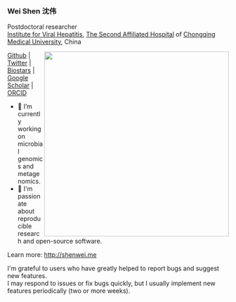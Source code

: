 ### Wei Shen 沈伟

Postdoctoral researcher<br/>
[Institute for Viral Hepatitis](http://infect-hepatol-cqmu.sahcqmu.com/), [The Second Affiliated Hospital](http://www.sahcqmu.com/) of [Chongqing Medical University](https://english.cqmu.edu.cn/), China

<a href="https://gitstar-ranking.com/shenwei356">
<img src="https://github-readme-stats.vercel.app/api?username=shenwei356&show_icons=true&bg_color=fff&title_color=00557f&text_color=81736d&hide_border=true&icon_color=216e39)" align="right" width=420 />
</a>

[Github](https://github.com/shenwei356) | [Twitter](https://twitter.com/shenwei356) | [Biostars](https://www.biostars.org/u/4664/) | [Google Scholar](https://scholar.google.com/citations?hl=en&user=wHF3Lm8AAAAJ) | [ORCID](http://orcid.org/0000-0002-8099-8258)

- :microscope: I’m currently working on microbial genomics and metagenomics.
- :telescope: I'm passionate about reproducible research and open-source software.

Learn more: http://shenwei.me
 
I'm grateful to users who have greatly helped to report bugs and suggest new features.<br/>
I may respond to issues or fix bugs quickly, but I usually implement new features periodically (two or more weeks).
